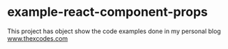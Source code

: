 # example-react-component-props
This project has object show the code examples done in my personal blog www.thexcodes.com
